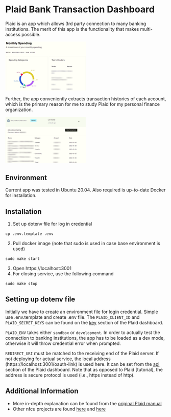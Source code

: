 # Plaid Bank Transaction Dashboard
Plaid is an app which allows 3rd party connection to many banking institutions. The merit of this app is the functionality that makes multi-access possible.
<!-- ![dashboard](img/dashboard-1.png) -->
<img src='img/dashboard-1.png' width=50%>

Further, the app conveniently extracts transaction histories of each account, which is the primary reason for me to study Plaid for my personal finance organization.
<!-- ![dashboard](img/dashboard-2.png) -->
<img src='img/dashboard-2.png' width=50%>

## Environment
Current app was tested in Ubuntu 20.04. Also required is up-to-date Docker for installation.

## Installation
1. Set up dotenv file for log in credential
```
cp .env.template .env
```
2. Pull docker image (note that sudo is used in case base environment is used)
```
sudo make start
```
3. Open https://localhost:3001
4. For closing service, use the following command
```
sudo make stop
```

## Setting up dotenv file
Initially we have to create an environment file for login credential. Simple use .env.template and create .env file. The `PLAID_CLIENT_ID` and `PLAID_SECRET_KEYS` can be found on the [key](https://dashboard.plaid.com/team/keys) section of the Plaid dashboard.

`PLAID_ENV` takes either `sandbox` or `development`. In order to actually test the connection to banking institutions, the app has to be loaded as a dev mode, otherwise it will throw credential error when prompted.

`REDIRECT_URI` must be matched to the receiving end of the Plaid server. If not deploying for actual service, the local address (https://localhost:3001/oauth-link) is used here. It can be set from the [api](https://dashboard.plaid.com/team/api) section of the Plaid dashboard. Note that as opposed to Plaid [tutorial], the address is secure protocol is used (i.e., https instead of http). 

## Additional Information
* More in-depth explanation can be found from the [original Plaid manual](pattern-readme.md)
* Other nfcu projects are found [here](https://github.com/morissette/nfcu) and [here](https://github.com/tjhorner/node-nfcu)